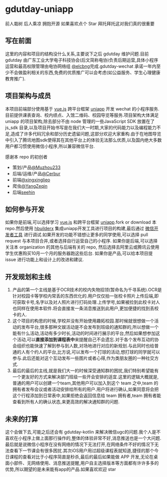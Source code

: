 # gdutday-uniapp 
前人栽树  后人乘凉  拥抱开源
如果喜欢点个 Star 拜托拜托这对我们真的很重要

## 写在前面
这里的内容和项目的结构没什么关系,主要说下之后 gdutday 维护问题.目前 gdutday 由广东工业大学电子科技协会(后文简称电协)负责后期运营,具体小程序运营和最高权限管理由电协网络组 [@elcbng](https://github.com/elcbng)完成.gdutday-wechat 承诺一年内至少不会做盈利相关的东西,免费的优质推广可以会考虑(如公益服务、学生心理健康教育推广).

## 项目架构与成员
本项目前端部分使用基于 [vue.js](https://github.com/vuejs/vue) 跨平台框架 [uniapp](https://github.com/dcloudio/uni-app) 开发 wechat 的小程序服务.目前提供课表查询、校内绩点、入馆二维码、校园导览等服务.项目架构大体满足 uniapp 的项目架构,除去部分不由 node 管理的一些JavaScript SDK 放置在了 js_sdk 目录,以及项目开始书写是在我们大一时期,大家的代码能力以及编程能力不足,造成了许多代码冗余和部分历史遗留问题,这部分欢迎大家重构.由于在地图导览中引入了腾讯地图sdk使得其在其他平台上的体验无法那么优质,以及国内绝大多数用户都习惯使用微信小程序,所以兼容微信平台.

感谢本 repo 的初创者
- 策划/产品[@Muzhou233](https://github.com/Muzhou233)
- 后端/运维/产品[@Cerbur](https://github.com/Cerbur)
- 前端[@xingxinglieo](https://github.com/xingxinglieo)
- 爬虫[@YangZeqin](https://github.com/YangZeqin)
- 后端[seehin](https://github.com/seehin)

## 如何参与开发
如果你是前端,可以选择学习 [vue.js](https://github.com/vuejs/vue) 和跨平台框架 [uniapp](https://github.com/dcloudio/uni-app).fork or download 本 repo.然后使用 [hbuilderx](https://dcloud.io/hbuilderx.html) 集成uniapp开发工具进行项目的构建,最后通过 [微信开发者工具](https://developers.weixin.qq.com/miniprogram/dev/devtools/download.html) 进行调试.如果开发的功能不错想让更多的同学使用,可以选择 pull request 与本项目合并,或者选择自行运营自己的小程序.
如果你是后端,可以选择关注本 organization 的其他与后端有关的 repo, 然后选择去阿里云或腾讯云使用学生优惠购买10月一个月的服务器跑这些后台.
如果你是产品,可以给本项目提 issue 进行功能上和设计上的改进和建议.

## 开发规划和主线
1. 产品的第一个主线是基于OCR技术的校内失物招领(暂命名为千寻系统).OCR是针对校园卡等学校内常丢的东西优化的.用户仅仅拍一张校卡照片上传后端,即可获取卡号,名字以及对人照片进行打码处理.上传学号,如果被捡到此校卡对人也同样在使用本软件.将会直接发一条消息推送到此用户,更加便捷的找到丢校卡的人.
2. 这个项目的构思的时候,学校并没有开始使用趣拓校园.那时候就很想做一个活动的发布平台,很多那种文娱活动是不会发布到班级的通知群的,所以想做一个能有什么活动,活动有多少时长,活动的时间进行展示的平台,然后如果想参加这个活动,可以**直接添加到课程表中**来提醒自己不会遗忘.对于各个发布互动的协会组织也能快速了解到参与到人数,对场地进行对应的新规划.与此同时也给普通的人有个约人的平台,比方说,可以发布一个打球的活动,想打球的同学就可以参与.此后还能对这个互动发布一些图片或者心得,作为类朋友圈的一种社交方式.
3. 最后的最后的主线,就是我们大一的时候深受通知群的困扰,我们特别希望能有一个更友好的方式来解决部门班级一些开会安排的适宜.这里的逻辑大概就是,普通的用户可以创建一个team,其他用户可以加入到这个 team 之中,team 的拥有者发布会议或者活动安排给所有的用户.用户将进行确认,如果同意将会把这个行程添加到日常表中,如果拒绝会返回信息给 team 拥有者,team 拥有者能查看到所有人的确认状态,来更高效的解决通知群的问题.

## 未来的打算
这个会做下去,可能之后还会有 gdutday-kotlin 来解决微信ugc的问题.我个人是不喜欢在小程序上做上面那行操作的,整体的体验非常不好,消息推送也是一个大问题.最后就是说微信小程序在没有网络的情况下无法打开,在网络条件不好的情况下无法查看下一节课会有很多困扰.其次iOS用户用过超级课程表就知道,捷径的那个今日课程的查看对比于小程序简直是秒杀,最后的最后如果能做 APP 开发,无论在桌面小部件、无网络使用、消息推送提醒,用户自主选择版本等方面都有许许多多的优势,所以期望的是未来能有app的产品.如果喜欢欢迎 star
